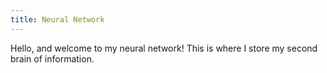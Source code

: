 ```yaml
---
title: Neural Network
---
```


Hello, and welcome to my neural network! This is where I store my second brain of information.